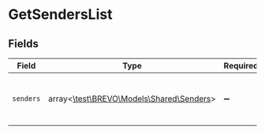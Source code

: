 # GetSendersList


## Fields

| Field                                                                      | Type                                                                       | Required                                                                   | Description                                                                |
| -------------------------------------------------------------------------- | -------------------------------------------------------------------------- | -------------------------------------------------------------------------- | -------------------------------------------------------------------------- |
| `senders`                                                                  | array<[\test\BREVO\Models\Shared\Senders](../../models/shared/Senders.md)> | :heavy_minus_sign:                                                         | List of the senders available in your account                              |